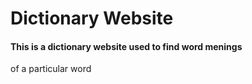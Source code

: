 # Dictionary Website 
#### This is a dictionary website used to find word menings 
of a particular word
